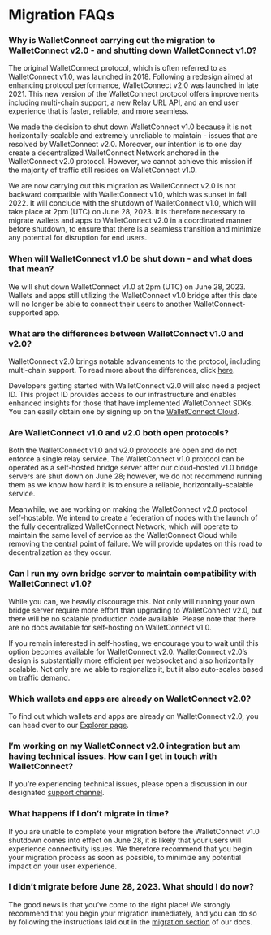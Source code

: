 # Migration FAQs

### Why is WalletConnect carrying out the migration to WalletConnect v2.0 - and shutting down WalletConnect v1.0?

The original WalletConnect protocol, which is often referred to as WalletConnect v1.0, was launched in 2018. Following a redesign aimed at enhancing protocol performance, WalletConnect v2.0 was launched in late 2021. This new version of the WalletConnect protocol offers improvements including multi-chain support, a new Relay URL API, and an end user experience that is faster, reliable, and more seamless.

We made the decision to shut down WalletConnect v1.0 because it is not horizontally-scalable and extremely unreliable to maintain - issues that are resolved by WalletConnect v2.0. Moreover, our intention is to one day create a decentralized WalletConnect Network anchored in the WalletConnect v2.0 protocol. However, we cannot achieve this mission if the majority of traffic still resides on WalletConnect v1.0.

We are now carrying out this migration as WalletConnect v2.0 is not backward compatible with WalletConnect v1.0, which was sunset in fall 2022. It will conclude with the shutdown of WalletConnect v1.0, which will take place at 2pm (UTC) on June 28, 2023. It is therefore necessary to migrate wallets and apps to WalletConnect v2.0 in a coordinated manner before shutdown, to ensure that there is a seamless transition and minimize any potential for disruption for end users.

### When will WalletConnect v1.0 be shut down - and what does that mean?

We will shut down WalletConnect v1.0 at 2pm (UTC) on June 28, 2023. Wallets and apps still utilizing the WalletConnect v1.0 bridge after this date will no longer be able to connect their users to another WalletConnect-supported app.

### What are the differences between WalletConnect v1.0 and v2.0?

WalletConnect v2.0 brings notable advancements to the protocol, including multi-chain support. To read more about the differences, click [here](what-changed-from-v1.0.md).

Developers getting started with WalletConnect v2.0 will also need a project ID. This project ID provides access to our infrastructure and enables enhanced insights for those that have implemented WalletConnect SDKs. You can easily obtain one by signing up on the [WalletConnect Cloud](https://cloud.walletconnect.com/).

### Are WalletConnect v1.0 and v2.0 both open protocols?

Both the WalletConnect v1.0 and v2.0 protocols are open and do not enforce a single relay service. The WalletConnect v1.0 protocol can be operated as a self-hosted bridge server after our cloud-hosted v1.0 bridge servers are shut down on June 28; however, we do not recommend running them as we know how hard it is to ensure a reliable, horizontally-scalable service.

Meanwhile, we are working on making the WalletConnect v2.0 protocol self-hostable. We intend to create a federation of nodes with the launch of the fully decentralized WalletConnect Network, which will operate to maintain the same level of service as the WalletConnect Cloud while removing the central point of failure. We will provide updates on this road to decentralization as they occur.

### Can I run my own bridge server to maintain compatibility with WalletConnect v1.0?

While you can, we heavily discourage this. Not only will running your own bridge server require more effort than upgrading to WalletConnect v2.0, but there will be no scalable production code available. Please note that there are no docs available for self-hosting on WalletConnect v1.0.

If you remain interested in self-hosting, we encourage you to wait until this option becomes available for WalletConnect v2.0. WalletConnect v2.0’s design is substantially more efficient per websocket and also horizontally scalable. Not only are we able to regionalize it, but it also auto-scales based on traffic demand.

### Which wallets and apps are already on WalletConnect v2.0?

To find out which wallets and apps are already on WalletConnect v2.0, you can head over to our [Explorer page](https://walletconnect.com/explorer?version=2).

### I’m working on my WalletConnect v2.0 integration but am having technical issues. How can I get in touch with WalletConnect?

If you're experiencing technical issues, please open a discussion in our designated [support channel](https://github.com/orgs/WalletConnect/discussions/categories/v1-v2-migration-support).

### What happens if I don’t migrate in time?

If you are unable to complete your migration before the WalletConnect v1.0 shutdown comes into effect on June 28, it is likely that your users will experience connectivity issues. We therefore recommend that you begin your migration process as soon as possible, to minimize any potential impact on your user experience.

### I didn’t migrate before June 28, 2023. What should I do now?

The good news is that you’ve come to the right place! We strongly recommend that you begin your migration immediately, and you can do so by following the instructions laid out in the [migration section](./overview.mdx) of our docs.
